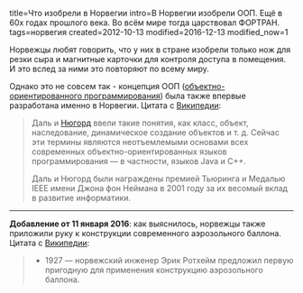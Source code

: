 title=Что изобрели в Норвегии
intro=В Норвегии изобрели ООП. Ещё в 60х годах прошлого века. Во всём мире тогда царствовал ФОРТРАН.
tags=норвегия
created=2012-10-13
modified=2016-12-13
modified_now=1


Норвежцы любят говорить, что у них в стране изобрели только нож для резки сыра
и магнитные карточки для контроля доступа в помещения.
И это вслед за ними это повторяют по всему миру.

Однако это не совсем так - концепция ООП ([объектно-ориентированного программирования][oop]) была также впервые разработана именно в Норвегии.
Цитата с [Википедии][dal]:

> Даль и [Нюгорд][nugord] ввели такие понятия, как класс, объект, наследование, динамическое создание объектов и т. д. Сейчас эти термины являются
неотъемлемыми основами всех современных объектно-ориентированных языков
программирования — в частности, языков Java и C++.
>
> Даль и Нюгорд были награждены премией Тьюринга и Медалью IEEE имени Джона
фон Неймана в 2001 году за их весомый вклад в развитие информатики.

[oop]: http://ru.wikipedia.org/wiki/Объектно-ориентированное_программирование
[dal]: http://ru.wikipedia.org/wiki/Даль,_Оле-Йохан
[nugord]: http://ru.wikipedia.org/wiki/Нюгорд,_Кристен

* * *

**Добавление от 11 января 2016**: как выяснилось, норвежцы также приложили руку
к конструкции современного аэрозольного баллона.
Цитата с [Википедии][ballon]:

> * 1927 — норвежский инженер Эрик Ротхейм предложил первую пригодную для применения конструкцию аэрозольного баллона.

[ballon]: https://ru.wikipedia.org/wiki/Аэрозольный_баллон
